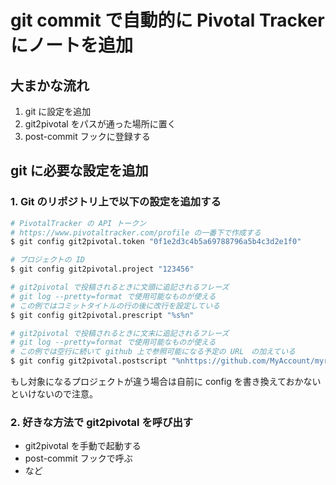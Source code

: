 git commit で自動的に Pivotal Tracker にノートを追加
==============================================

大まかな流れ
----------

1. git に設定を追加
2. git2pivotal をパスが通った場所に置く
3. post-commit フックに登録する

git に必要な設定を追加
------------------

### 1. Git のリポジトリ上で以下の設定を追加する  

```sh
# PivotalTracker の API トークン
# https://www.pivotaltracker.com/profile の一番下で作成する
$ git config git2pivotal.token "0f1e2d3c4b5a69788796a5b4c3d2e1f0"
```
```sh
# プロジェクトの ID
$ git config git2pivotal.project "123456"
```
```sh
# git2pivotal で投稿されるときに文頭に追記されるフレーズ
# git log --pretty=format で使用可能なものが使える
# この例ではコミットタイトルの行の後に改行を設定している
$ git config git2pivotal.prescript "%s%n"
```
```sh
# git2pivotal で投稿されるときに文末に追記されるフレーズ
# git log --pretty=format で使用可能なものが使える
# この例では空行に続いて github 上で参照可能になる予定の URL　の加えている
$ git config git2pivotal.postscript "%nhttps://github.com/MyAccount/myrepos/commit/%H"
```

もし対象になるプロジェクトが違う場合は自前に config を書き換えておかないといけないので注意。
### 2. 好きな方法で git2pivotal を呼び出す
  * git2pivotal を手動で起動する
  * post-commit フックで呼ぶ
  * など
